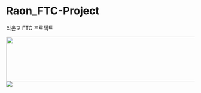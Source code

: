 # Raon_FTC-Project
라온고 FTC 프로젝트

<a href="https://github.com/devxb/gitanimals">
  <img src="https://render.gitanimals.org/lines/sino0276?pet-id=1" width="1000" height="120"/>
  <img src="https://render.gitanimals.org/farms/{username}"/>
</a>
